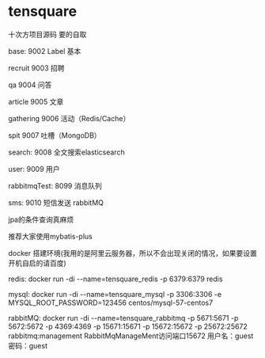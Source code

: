 # tensquare

十次方项目源码   要的自取

base: 9002   Label   基本

recruit 9003   招聘


qa  9004  问答

article 9005 文章

gathering 9006 活动（Redis/Cache）

spit  9007  吐槽（MongoDB）

search:  9008 全文搜索elasticsearch

user: 9009  用户

rabbitmqTest: 8099 消息队列

sms: 9010 短信发送  rabbitMQ

jpa的条件查询真麻烦

推荐大家使用mybatis-plus

docker 搭建环境(我用的是阿里云服务器，所以不会出现关闭的情况，如果要设置开机自启的请百度)

redis: docker run -di --name=tensquare_redis -p 6379:6379 redis

mysql: docker run -di --name=tensquare_mysql -p 3306:3306 -e MYSQL_ROOT_PASSWORD=123456 centos/mysql-57-centos7

rabbitMQ: docker run -di --name=tensquare_rabbitmq -p 5671:5671 -p 5672:5672 -p 4369:4369 -p 15671:15671 -p 15672:15672 -p 25672:25672 rabbitmq:management
RabbitMqManageMent访问端口15672   用户名：guest  密码：guest